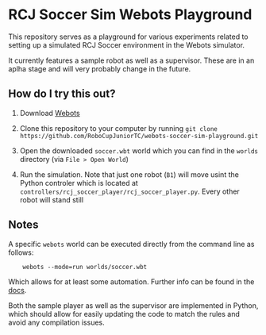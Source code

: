 # RCJ Soccer Sim Webots Playground

This repository serves as a playground for various experiments related to
setting up a simulated RCJ Soccer environment in the Webots simulator.

It currently features a sample robot as well as a supervisor. These are in an
aplha stage and will very probably change in the future.

## How do I try this out?

1. Download [Webots](https://www.cyberbotics.com/#download)

2. Clone this repository to your computer by running `git clone https://github.com/RoboCupJuniorTC/webots-soccer-sim-playground.git`

3. Open the downloaded `soccer.wbt` world which you can find in the `worlds`
   directory (via `File > Open World`)

4. Run the simulation. Note that just one robot (`B1`) will move usint the
   Python controler which is located at
   `controllers/rcj_soccer_player/rcj_soccer_player.py`. Every other robot will
   stand still

## Notes

A specific `webots` world can be executed directly from the command line as
follows:

        webots --mode=run worlds/soccer.wbt

Which allows for at least some automation. Further info can be found in the
[docs](https://cyberbotics.com/doc/guide/starting-webots).

Both the sample player as well as the supervisor are implemented in Python,
which should allow for easily updating the code to match the rules and avoid
any compilation issues.
